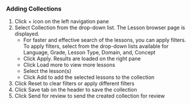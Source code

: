 ### Adding Collections
1. Click + icon on the left navigation pane 
1. Select Collection from the drop-down list. The Lesson browser page is displayed.
	- For faster and effective search of the lessons, you can apply filters. To apply filters, select from the drop-down lists available for Language, Grade, Lesson Type, Domain, and, Concept
	- Click Apply. Results are loaded on the right pane
	- Click Load more to view more lessons
	- Select the lesson(s)
	- Click Add to add the selected lessons to the collection
1. Click Reset to clear filters or apply different filters
1. Click Save tab on the header to save the collection 
1. Click Send for review to send the created collection for review


